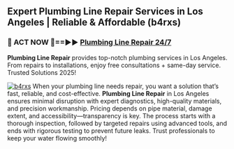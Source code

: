## Expert Plumbing Line Repair Services in Los Angeles | Reliable & Affordable (b4rxs)  

<h3>🚿 ACT NOW 🌟==►► <a href="https://tinyurl.com/2ne6vx2x" rel="nofollow">Plumbing Line Repair 24/7</a></h3>

**Plumbing Line Repair** provides top-notch plumbing services in Los Angeles. From repairs to installations, enjoy free consultations + same-day service. Trusted Solutions 2025!

[![b4rxs](https://i.imgur.com/4PFF4AK.jpeg)](https://tinyurl.com/2ne6vx2x)
When your plumbing line needs repair, you want a solution that’s fast, reliable, and cost-effective. **Plumbing Line Repair** in Los Angeles ensures minimal disruption with expert diagnostics, high-quality materials, and precision workmanship. Pricing depends on pipe material, damage extent, and accessibility—transparency is key. The process starts with a thorough inspection, followed by targeted repairs using advanced tools, and ends with rigorous testing to prevent future leaks. Trust professionals to keep your water flowing smoothly!